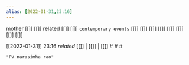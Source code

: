 ```yaml
---
alias: [2022-01-31,23:16]
---
```

 mother [[]] [[]]
 related [[]] [[]]
 `contemporary events` [[]] [[]] [[]] [[]] [[]] [[]] [[]] [[]]

[[2022-01-31]] 23:16 _related_ [[]] | [[]] | [[]] # # #

```query
"PV narasimha rao"
```